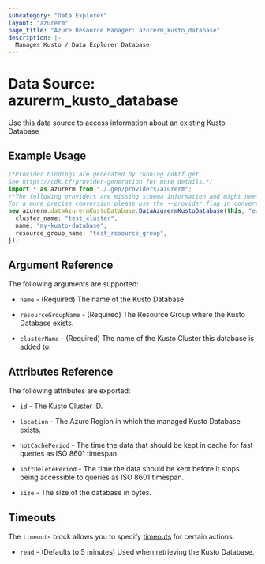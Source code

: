 ```yaml
---
subcategory: "Data Explorer"
layout: "azurerm"
page_title: "Azure Resource Manager: azurerm_kusto_database"
description: |-
  Manages Kusto / Data Explorer Database
---
```


# Data Source: azurerm\_kusto\_database

Use this data source to access information about an existing Kusto Database

## Example Usage

```typescript
/*Provider bindings are generated by running cdktf get.
See https://cdk.tf/provider-generation for more details.*/
import * as azurerm from "./.gen/providers/azurerm";
/*The following providers are missing schema information and might need manual adjustments to synthesize correctly: azurerm.
For a more precise conversion please use the --provider flag in convert.*/
new azurerm.dataAzurermKustoDatabase.DataAzurermKustoDatabase(this, "example", {
  cluster_name: "test_cluster",
  name: "my-kusto-database",
  resource_group_name: "test_resource_group",
});

```

## Argument Reference

The following arguments are supported:

*   `name` - (Required) The name of the Kusto Database.

*   `resourceGroupName` - (Required) The Resource Group where the Kusto Database exists.

*   `clusterName` - (Required) The name of the Kusto Cluster this database is added to.

## Attributes Reference

The following attributes are exported:

*   `id` - The Kusto Cluster ID.

*   `location` - The Azure Region in which the managed Kusto Database exists.

*   `hotCachePeriod` - The time the data that should be kept in cache for fast queries as ISO 8601 timespan.

*   `softDeletePeriod` - The time the data should be kept before it stops being accessible to queries as ISO 8601 timespan.

*   `size` - The size of the database in bytes.

## Timeouts

The `timeouts` block allows you to specify [timeouts](https://www.terraform.io/language/resources/syntax#operation-timeouts) for certain actions:

* `read` - (Defaults to 5 minutes) Used when retrieving the Kusto Database.
